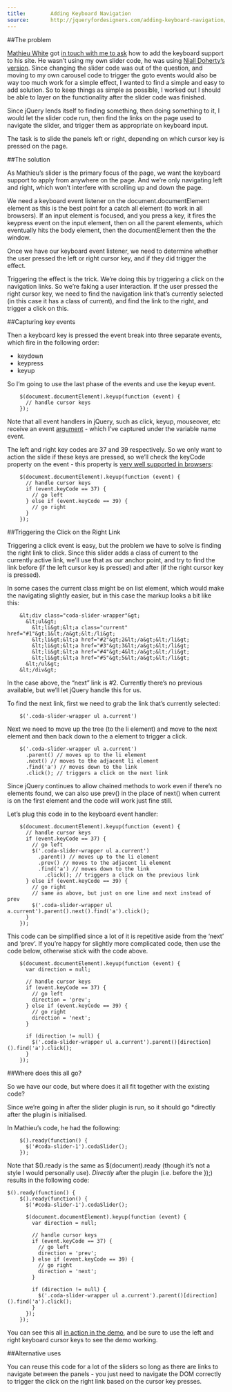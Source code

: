 ```yaml
---
title:        Adding Keyboard Navigation
source:       http://jqueryfordesigners.com/adding-keyboard-navigation/
---
```


##The problem

[Mathieu White](http://mathieuwhite.com/) got [in touch with me to ask](http://jqueryfordesigners.com/request/) how to add the keyboard support to his site. He wasn’t using my own slider code, he was using [Niall Doherty’s version](http://www.ndoherty.biz/coda-slider). Since changing the slider code was out of the question, and moving to my own carousel code to trigger the goto events would also be way too much work for a simple effect, I wanted to find a simple and easy to add solution. So to keep things as simple as possible, I worked out I should be able to layer on the functionality after the slider code was finished.

Since jQuery lends itself to finding something, then doing something to it, I would let the slider code run, then find the links on the page used to navigate the slider, and trigger them as appropriate on keyboard input.

The task is to slide the panels left or right, depending on which cursor key is pressed on the page.

##The solution

As Mathieu’s slider is the primary focus of the page, we want the keyboard support to apply from anywhere on the page. And we’re only navigating left and right, which won’t interfere with scrolling up and down the page.

We need a keyboard event listener on the document.documentElement element as this is the best point for a catch all element (to work in all browsers). If an input element is focused, and you press a key, it fires the keypress event on the input element, then on all the parent elements, which eventually hits the body element, then the documentElement then the the window.

Once we have our keyboard event listener, we need to determine whether the user pressed the left or right cursor key, and if they did trigger the effect.

Triggering the effect is the trick. We’re doing this by triggering a click on the navigation links. So we’re faking a user interaction. If the user pressed the right cursor key, we need to find the navigation link that’s currently selected (in this case it has a class of current), and find the link to the right, and trigger a click on this.

##Capturing key events

Then a keyboard key is pressed the event break into three separate events, which fire in the following order:

- keydown
- keypress
- keyup

So I’m going to use the last phase of the events and use the keyup event.

```
	$(document.documentElement).keyup(function (event) {
	  // handle cursor keys
	});
```

Note that all event handlers in jQuery, such as click, keyup, mouseover, etc receive an event [argument](http://en.wikipedia.org/wiki/Parameter_(computer_science)) - which I’ve captured under the variable name event.

The left and right key codes are 37 and 39 respectively. So we only want to action the slide if these keys are pressed, so we’ll check the keyCode property on the event - this property is [very well supported in browsers](http://www.quirksmode.org/js/keys.html):

```
	$(document.documentElement).keyup(function (event) {
	  // handle cursor keys
	  if (event.keyCode == 37) {
	    // go left
	  } else if (event.keyCode == 39) {
	    // go right
	  }
	});
```

##Triggering the Click on the Right Link

Triggering a click event is easy, but the problem we have to solve is finding the right link to click. Since this slider adds a class of current to the currently active link, we’ll use that as our anchor point, and try to find the link before (if the left cursor key is pressed) and after (if the right cursor key is pressed).

In some cases the current class might be on list element, which would make the navigating slightly easier, but in this case the markup looks a bit like this:

```
	&lt;div class="coda-slider-wrapper"&gt;
	  &lt;ul&gt;
	    &lt;li&gt;&lt;a class="current" href="#1"&gt;1&lt;/a&gt;&lt;/li&gt;
	    &lt;li&gt;&lt;a href="#2"&gt;2&lt;/a&gt;&lt;/li&gt;
	    &lt;li&gt;&lt;a href="#3"&gt;3&lt;/a&gt;&lt;/li&gt;
	    &lt;li&gt;&lt;a href="#4"&gt;4&lt;/a&gt;&lt;/li&gt;
	    &lt;li&gt;&lt;a href="#5"&gt;5&lt;/a&gt;&lt;/li&gt;
	  &lt;/ul&gt;
	&lt;/div&gt;
```

In the case above, the “next” link is #2. Currently there’s no previous available, but we’ll let jQuery handle this for us.

To find the next link, first we need to grab the link that’s currently selected:

```
	$('.coda-slider-wrapper ul a.current')
```

Next we need to move up the tree (to the li element) and move to the next element and then back down to the a element to trigger a click.

```
	$('.coda-slider-wrapper ul a.current')
	  .parent() // moves up to the li element
	  .next() // moves to the adjacent li element
	  .find('a') // moves down to the link
	  .click(); // triggers a click on the next link
```

Since jQuery continues to allow chained methods to work even if there’s no elements found, we can also use prev() in the place of next() when current is on the first element and the code will work just fine still.

Let’s plug this code in to the keyboard event handler:

```
	$(document.documentElement).keyup(function (event) {
	  // handle cursor keys
	  if (event.keyCode == 37) {
	    // go left
	    $('.coda-slider-wrapper ul a.current')
	      .parent() // moves up to the li element
	      .prev() // moves to the adjacent li element
	      .find('a') // moves down to the link
	        .click(); // triggers a click on the previous link
	  } else if (event.keyCode == 39) {
	    // go right
	    // same as above, but just on one line and next instead of prev
	    $('.coda-slider-wrapper ul a.current').parent().next().find('a').click();
	  }
	});
```

This code can be simplified since a lot of it is repetitive aside from the ‘next’ and ‘prev’. If you’re happy for slightly more complicated code, then use the code below, otherwise stick with the code above.

```
	$(document.documentElement).keyup(function (event) {
	  var direction = null;

	  // handle cursor keys
	  if (event.keyCode == 37) {
	    // go left
	    direction = 'prev';
	  } else if (event.keyCode == 39) {
	    // go right
	    direction = 'next';
	  }

	  if (direction != null) {
	    $('.coda-slider-wrapper ul a.current').parent()[direction]().find('a').click();
	  }
	});
```

##Where does this all go?

So we have our code, but where does it all fit together with the existing code?

Since we’re going in after the slider plugin is run, so it should go *directly after the plugin is initialised.

In Mathieu’s code, he had the following:

```
	$().ready(function() {
	  $('#coda-slider-1').codaSlider();
	});
```

Note that $().ready is the same as $(document).ready (though it’s not a style I would personally use). *Directly* after the plugin (i.e. before the });) results in the following code:

```
$().ready(function() {
	$().ready(function() {
	  $('#coda-slider-1').codaSlider();

	  $(document.documentElement).keyup(function (event) {
	    var direction = null;

	    // handle cursor keys
	    if (event.keyCode == 37) {
	      // go left
	      direction = 'prev';
	    } else if (event.keyCode == 39) {
	      // go right
	      direction = 'next';
	    }

	    if (direction != null) {
	      $('.coda-slider-wrapper ul a.current').parent()[direction]().find('a').click();
	    }
	  });
	});
```

You can see this all [in action in the demo](http://static.jqueryfordesigners.com/demo/keyboard-nav.html), and be sure to use the left and right keyboard cursor keys to see the demo working.

##Alternative uses

You can reuse this code for a lot of the sliders so long as there are links to navigate between the panels - you just need to navigate the DOM correctly to trigger the click on the right link based on the cursor key presses.